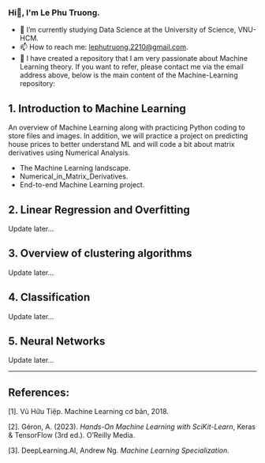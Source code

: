 ### Hi👋, I'm Le Phu Truong.

- 🌱 I’m currently studying Data Science at the University of Science, VNU-HCM.
- 📫 How to reach me: lephutruong.2210@gmail.com.
- 🔭 I have created a repository that I am very passionate about Machine Learning theory. If you want to refer, please contact me via the email address above, below is the main content of the $\text{Machine-Learning}$ repository:

## 1. Introduction to Machine Learning

An overview of Machine Learning along with practicing Python coding to store files and images. In addition, we will practice a project on predicting house prices to better understand ML and will code a bit about matrix derivatives using Numerical Analysis.

+ The Machine Learning landscape.
+ Numerical_in_Matrix_Derivatives.
+ End-to-end Machine Learning project.

## 2. Linear Regression and Overfitting

Update later...

## 3. Overview of clustering algorithms

Update later...

## 4. Classification

Update later...

## 5. Neural Networks

Update later...
___
## **References:**

$[1].$ Vũ Hữu Tiệp. Machine Learning cơ bản, 2018.

$[2].$ Géron, A. (2023). *Hands-On Machine Learning with SciKit-Learn*, Keras & TensorFlow (3rd ed.). O’Reilly Media.

$[3].$ DeepLearning.AI, Andrew Ng. *Machine Learning Specialization*.


<!--
**letruongzzio/letruongzzio** is a ✨ _special_ ✨ repository because its `README.md` (this file) appears on your GitHub profile.

Here are some ideas to get you started:

- 🔭 I’m currently working on ...
- 
- 👯 I’m looking to collaborate on ...
- 🤔 I’m looking for help with ...
- 

- 😄 Pronouns: ...
- ⚡ Fun fact: ...
-->
